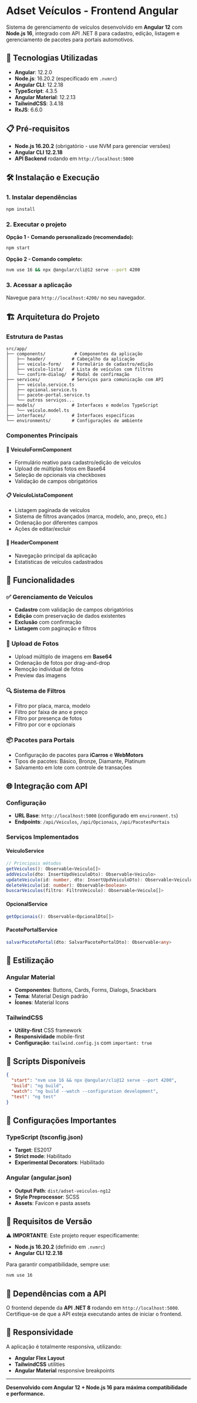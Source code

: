 # Adset Veículos - Frontend Angular

Sistema de gerenciamento de veículos desenvolvido em **Angular 12** com **Node.js 16**, integrado com API .NET 8 para cadastro, edição, listagem e gerenciamento de pacotes para portais automotivos.

## 🚀 Tecnologias Utilizadas

- **Angular**: 12.2.0
- **Node.js**: 16.20.2 (especificado em `.nvmrc`)
- **Angular CLI**: 12.2.18
- **TypeScript**: 4.3.5
- **Angular Material**: 12.2.13
- **TailwindCSS**: 3.4.18
- **RxJS**: 6.6.0

## 📋 Pré-requisitos

- **Node.js 16.20.2** (obrigatório - use NVM para gerenciar versões)
- **Angular CLI 12.2.18**
- **API Backend** rodando em `http://localhost:5000`

## 🛠️ Instalação e Execução

### 1. Instalar dependências
```bash
npm install
```

### 2. Executar o projeto
**Opção 1 - Comando personalizado (recomendado):**
```bash
npm start
```

**Opção 2 - Comando completo:**
```bash
nvm use 16 && npx @angular/cli@12 serve --port 4200
```

### 3. Acessar a aplicação
Navegue para `http://localhost:4200/` no seu navegador.

## 🏗️ Arquitetura do Projeto

### Estrutura de Pastas
```
src/app/
├── components/           # Componentes da aplicação
│   ├── header/          # Cabeçalho da aplicação
│   ├── veiculo-form/    # Formulário de cadastro/edição
│   ├── veiculo-lista/   # Lista de veículos com filtros
│   └── confirm-dialog/  # Modal de confirmação
├── services/            # Serviços para comunicação com API
│   ├── veiculo.service.ts
│   ├── opcional.service.ts
│   ├── pacote-portal.service.ts
│   └── outros serviços...
├── models/              # Interfaces e modelos TypeScript
│   └── veiculo.model.ts
├── interfaces/          # Interfaces específicas
└── environments/        # Configurações de ambiente
```

### Componentes Principais

#### 🚗 **VeiculoFormComponent**
- Formulário reativo para cadastro/edição de veículos
- Upload de múltiplas fotos em Base64
- Seleção de opcionais via checkboxes
- Validação de campos obrigatórios

#### 📋 **VeiculoListaComponent**
- Listagem paginada de veículos
- Sistema de filtros avançados (marca, modelo, ano, preço, etc.)
- Ordenação por diferentes campos
- Ações de editar/excluir

#### 🎯 **HeaderComponent**
- Navegação principal da aplicação
- Estatísticas de veículos cadastrados

## 🔧 Funcionalidades

### ✅ **Gerenciamento de Veículos**
- **Cadastro** com validação de campos obrigatórios
- **Edição** com preservação de dados existentes
- **Exclusão** com confirmação
- **Listagem** com paginação e filtros

### 📸 **Upload de Fotos**
- Upload múltiplo de imagens em **Base64**
- Ordenação de fotos por drag-and-drop
- Remoção individual de fotos
- Preview das imagens

### 🔍 **Sistema de Filtros**
- Filtro por placa, marca, modelo
- Filtro por faixa de ano e preço
- Filtro por presença de fotos
- Filtro por cor e opcionais

### 📦 **Pacotes para Portais**
- Configuração de pacotes para **iCarros** e **WebMotors**
- Tipos de pacotes: Básico, Bronze, Diamante, Platinum
- Salvamento em lote com controle de transações

## 🌐 Integração com API

### Configuração
- **URL Base**: `http://localhost:5000` (configurado em `environment.ts`)
- **Endpoints**: `/api/Veiculos`, `/api/Opcionais`, `/api/PacotesPortais`

### Serviços Implementados

#### **VeiculoService**
```typescript
// Principais métodos
getVeiculos(): Observable<Veiculo[]>
addVeiculo(dto: InsertUpdVeiculoDto): Observable<Veiculo>
updateVeiculo(id: number, dto: InsertUpdVeiculoDto): Observable<Veiculo>
deleteVeiculo(id: number): Observable<boolean>
buscarVeiculos(filtro: FiltroVeiculo): Observable<Veiculo[]>
```

#### **OpcionalService**
```typescript
getOpcionais(): Observable<OpcionalDto[]>
```

#### **PacotePortalService**
```typescript
salvarPacotePortal(dto: SalvarPacotePortalDto): Observable<any>
```

## 🎨 Estilização

### Angular Material
- **Componentes**: Buttons, Cards, Forms, Dialogs, Snackbars
- **Tema**: Material Design padrão
- **Ícones**: Material Icons

### TailwindCSS
- **Utility-first** CSS framework
- **Responsividade** mobile-first
- **Configuração**: `tailwind.config.js` com `important: true`

## 📝 Scripts Disponíveis

```json
{
  "start": "nvm use 16 && npx @angular/cli@12 serve --port 4200",
  "build": "ng build",
  "watch": "ng build --watch --configuration development",
  "test": "ng test"
}
```

## 🔧 Configurações Importantes

### TypeScript (tsconfig.json)
- **Target**: ES2017
- **Strict mode**: Habilitado
- **Experimental Decorators**: Habilitado

### Angular (angular.json)
- **Output Path**: `dist/adset-veiculos-ng12`
- **Style Preprocessor**: SCSS
- **Assets**: Favicon e pasta assets

## 🚨 Requisitos de Versão

⚠️ **IMPORTANTE**: Este projeto requer especificamente:
- **Node.js 16.20.2** (definido em `.nvmrc`)
- **Angular CLI 12.2.18**

Para garantir compatibilidade, sempre use:
```bash
nvm use 16
```

## 🔗 Dependências com a API

O frontend depende da **API .NET 8** rodando em `http://localhost:5000`. Certifique-se de que a API esteja executando antes de iniciar o frontend.

## 📱 Responsividade

A aplicação é totalmente responsiva, utilizando:
- **Angular Flex Layout**
- **TailwindCSS** utilities
- **Angular Material** responsive breakpoints

---

**Desenvolvido com Angular 12 + Node.js 16 para máxima compatibilidade e performance.**
